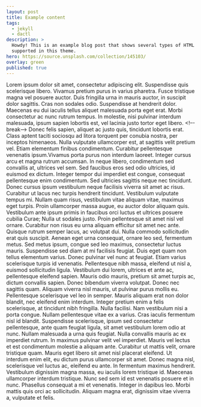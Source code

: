 ```yaml
---
layout: post
title: Example content
tags:
  - jekyll
  - dactl
description: >
  Howdy! This is an example blog post that shows several types of HTML content
  supported in this theme.
hero: https://source.unsplash.com/collection/145103/
overlay: green
published: true
---
```

Lorem ipsum dolor sit amet, consectetur adipiscing elit. Suspendisse quis scelerisque libero. Vivamus pretium purus in varius pharetra. Fusce tristique magna vel posuere auctor. Duis fringilla urna in mauris auctor, in suscipit dolor sagittis. Cras non sodales odio. Suspendisse at hendrerit dolor. Maecenas eu dui iaculis tellus aliquet malesuada porta eget erat. Morbi consectetur ac nunc rutrum tempus. In molestie, nisi pulvinar interdum malesuada, ipsum sapien lobortis est, vel lacinia justo tortor eget libero. 
<!–-break-–>
Donec felis sapien, aliquet ac justo quis, tincidunt lobortis erat. Class aptent taciti sociosqu ad litora torquent per conubia nostra, per inceptos himenaeos. Nulla vulputate ullamcorper est, at sagittis velit pretium vel. Etiam elementum finibus condimentum. Curabitur pellentesque venenatis ipsum.Vivamus porta purus non interdum laoreet. Integer cursus arcu et magna rutrum accumsan. In neque libero, condimentum sed convallis at, ultrices vel sem. Sed faucibus eros sed odio ultricies, id euismod ex dictum. Integer tempor dui imperdiet est congue, consequat pellentesque enim condimentum. Sed ultricies sagittis neque nec tincidunt. Donec cursus ipsum vestibulum neque facilisis viverra sit amet ac risus. Curabitur ut lacus nec turpis hendrerit tincidunt. Vestibulum vulputate tempus mi. Nullam quam risus, vestibulum vitae aliquam vitae, maximus eget turpis. Proin ullamcorper massa augue, eu auctor dolor aliquam quis. Vestibulum ante ipsum primis in faucibus orci luctus et ultrices posuere cubilia Curae; Nulla ut sodales justo.
Proin pellentesque sit amet nisl vel ornare. Curabitur non risus eu urna aliquam efficitur sit amet nec ante. Quisque rutrum semper lacus, ac volutpat dui. Nulla commodo sollicitudin erat quis suscipit. Aenean eget urna consequat, ornare leo sed, fermentum metus. Sed metus ipsum, congue sed leo maximus, consectetur luctus mauris. Suspendisse sed diam at mi facilisis feugiat. Duis eget quam non tellus elementum varius. Donec pulvinar vel nunc at feugiat. Etiam varius scelerisque turpis id venenatis. Pellentesque nibh massa, eleifend ut nisl a, euismod sollicitudin ligula. Vestibulum dui lorem, ultrices et ante ac, pellentesque eleifend sapien. Mauris odio mauris, pretium sit amet turpis ac, dictum convallis sapien. Donec bibendum viverra volutpat.
Donec nec sagittis quam. Aliquam viverra nisl mauris, ut pulvinar purus mollis eu. Pellentesque scelerisque vel leo in semper. Mauris aliquam erat non dolor blandit, nec eleifend enim interdum. Integer pretium enim a felis scelerisque, at tincidunt nibh fringilla. Nulla facilisi. Nam vestibulum nisi a porta congue. Nullam pellentesque vitae ex a varius. Cras iaculis fermentum nisl id blandit. Suspendisse scelerisque, ipsum sed consectetur pellentesque, ante quam feugiat ligula, sit amet vestibulum lorem odio at nunc.
Nullam malesuada a urna quis feugiat. Nulla convallis mauris ac ex imperdiet rutrum. In maximus pulvinar velit vel imperdiet. Mauris vel lectus et est condimentum molestie a aliquam ante. Curabitur ut mattis velit, ornare tristique quam. Mauris eget libero sit amet nisl placerat eleifend. Ut interdum enim elit, eu dictum purus ullamcorper sit amet. Donec magna nisl, scelerisque vel luctus ac, eleifend eu ante. In fermentum maximus hendrerit. Vestibulum dignissim magna massa, eu iaculis lorem tristique id. Maecenas ullamcorper interdum tristique. Nunc sed sem id est venenatis posuere et in nunc. Phasellus consequat a mi et venenatis. Integer in dapibus leo. Morbi mattis quis orci ac sollicitudin. Aliquam magna erat, dignissim vitae viverra a, vulputate et felis.

